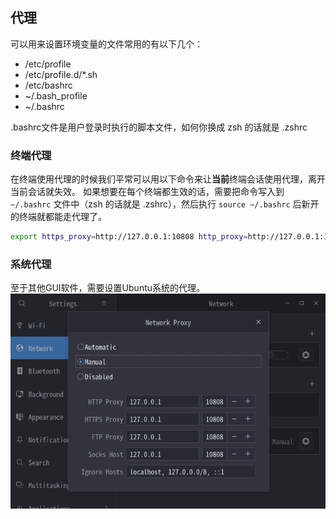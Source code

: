 ## 代理


可以用来设置环境变量的文件常用的有以下几个：

-   /etc/profile
-   /etc/profile.d/*.sh
-   /etc/bashrc
-   ~/.bash_profile
-   ~/.bashrc

.bashrc文件是用户登录时执行的脚本文件，如何你换成 zsh 的话就是 .zshrc

### 终端代理
在终端使用代理的时候我们平常可以用以下命令来让**当前**终端会话使用代理，离开当前会话就失效。
如果想要在每个终端都生效的话，需要把命令写入到 `~/.bashrc` 文件中（zsh 的话就是 .zshrc），然后执行 `source ~/.bashrc` 后新开的终端就都能走代理了。
```bash
export https_proxy=http://127.0.0.1:10808 http_proxy=http://127.0.0.1:10808 all_proxy=socks5://127.0.0.1:10808
```

### 系统代理

至于其他GUI软件，需要设置Ubuntu系统的代理。
![](../Assets/Pasted%20image%2020230221175205.png)


